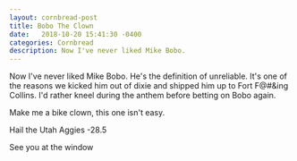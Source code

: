 ```yaml
---
layout: cornbread-post
title: Bobo The Clown
date:   2018-10-20 15:41:30 -0400
categories: Cornbread
description: Now I've never liked Mike Bobo.
---
```


Now I've never liked Mike Bobo. He's the definition of unreliable. It's one of the reasons we kicked him out of dixie and shipped him up to Fort F@#&ing Collins. I'd rather kneel during the anthem before betting on Bobo again.

Make me a bike clown, this one isn't easy.

Hail the Utah Aggies -28.5

See you at the window
